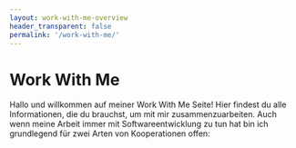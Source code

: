 ```yaml
---
layout: work-with-me-overview
header_transparent: false
permalink: '/work-with-me/'
---
```


# Work With Me

Hallo und willkommen auf meiner Work With Me Seite! Hier findest du alle Informationen, die du brauchst, um mit mir zusammenzuarbeiten. Auch wenn meine Arbeit immer mit Softwareentwicklung zu tun hat bin ich grundlegend für zwei Arten von Kooperationen offen:
